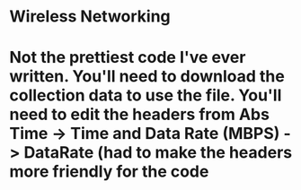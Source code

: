 # Wireless Networking
# Not the prettiest code I've ever written.  You'll need to download the collection data to use the file. You'll need to edit the headers from Abs Time -> Time and Data Rate (MBPS) -> DataRate (had to make the headers more friendly for the code
